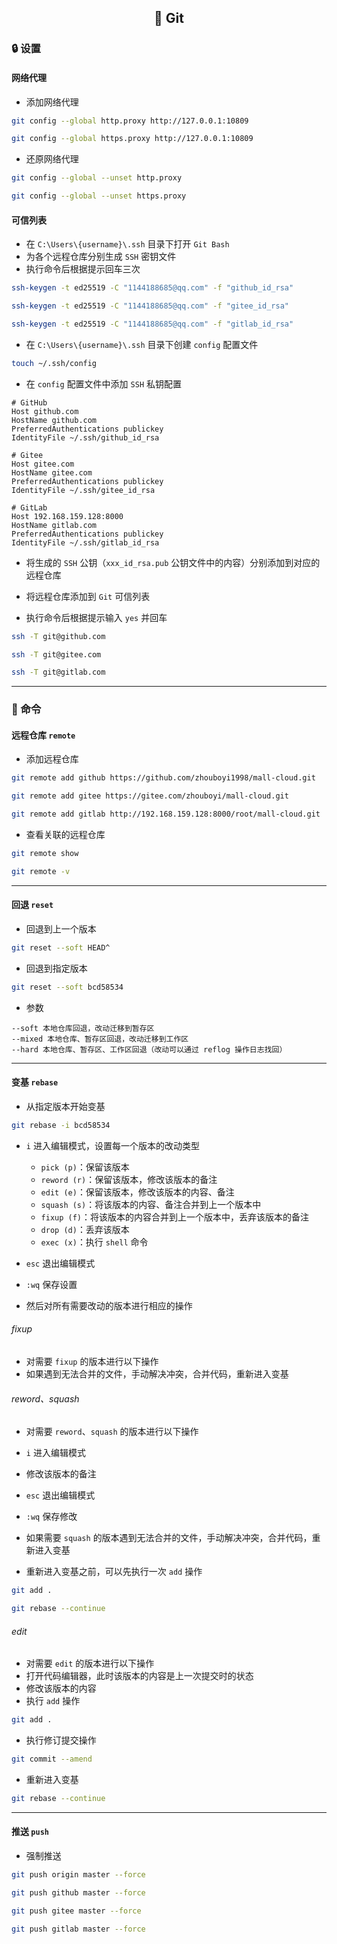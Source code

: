 <h2 align="center">📔 Git</h2>

### 🔒 设置

#### 网络代理

* 添加网络代理

```bash
git config --global http.proxy http://127.0.0.1:10809
```

```bash
git config --global https.proxy http://127.0.0.1:10809
```

* 还原网络代理

```bash
git config --global --unset http.proxy
```

```bash
git config --global --unset https.proxy
```

#### 可信列表

* 在 `C:\Users\{username}\.ssh` 目录下打开 `Git Bash`
* 为各个远程仓库分别生成 `SSH` 密钥文件
* 执行命令后根据提示回车三次

```bash
ssh-keygen -t ed25519 -C "1144188685@qq.com" -f "github_id_rsa"
```

```bash
ssh-keygen -t ed25519 -C "1144188685@qq.com" -f "gitee_id_rsa"
```

```bash
ssh-keygen -t ed25519 -C "1144188685@qq.com" -f "gitlab_id_rsa"
```

* 在 `C:\Users\{username}\.ssh` 目录下创建 `config` 配置文件

```bash
touch ~/.ssh/config
```

* 在 `config` 配置文件中添加 `SSH` 私钥配置

```
# GitHub
Host github.com
HostName github.com
PreferredAuthentications publickey
IdentityFile ~/.ssh/github_id_rsa

# Gitee
Host gitee.com
HostName gitee.com
PreferredAuthentications publickey
IdentityFile ~/.ssh/gitee_id_rsa

# GitLab
Host 192.168.159.128:8000
HostName gitlab.com
PreferredAuthentications publickey
IdentityFile ~/.ssh/gitlab_id_rsa
```

* 将生成的 `SSH` 公钥（`xxx_id_rsa.pub` 公钥文件中的内容）分别添加到对应的远程仓库


* 将远程仓库添加到 `Git` 可信列表
* 执行命令后根据提示输入 `yes` 并回车

```bash
ssh -T git@github.com
```

```bash
ssh -T git@gitee.com
```

```bash
ssh -T git@gitlab.com
```

---

### 🔑 命令

#### 远程仓库 `remote`

* 添加远程仓库

```bash
git remote add github https://github.com/zhouboyi1998/mall-cloud.git
```

```bash
git remote add gitee https://gitee.com/zhouboyi/mall-cloud.git
```

```bash
git remote add gitlab http://192.168.159.128:8000/root/mall-cloud.git
```

* 查看关联的远程仓库

```bash
git remote show
```

```bash
git remote -v
```

---

#### 回退 `reset`

* 回退到上一个版本

```bash
git reset --soft HEAD^
```

* 回退到指定版本

```bash
git reset --soft bcd58534
```

* 参数

```
--soft 本地仓库回退，改动迁移到暂存区
--mixed 本地仓库、暂存区回退，改动迁移到工作区
--hard 本地仓库、暂存区、工作区回退（改动可以通过 reflog 操作日志找回）
```

---

#### 变基 `rebase`

* 从指定版本开始变基

```bash
git rebase -i bcd58534
```

* `i` 进入编辑模式，设置每一个版本的改动类型
    * `pick (p)`：保留该版本
    * `reword (r)`：保留该版本，修改该版本的备注
    * `edit (e)`：保留该版本，修改该版本的内容、备注
    * `squash (s)`：将该版本的内容、备注合并到上一个版本中
    * `fixup (f)`：将该版本的内容合并到上一个版本中，丢弃该版本的备注
    * `drop (d)`：丢弃该版本
    * `exec (x)`：执行 `shell` 命令
* `esc` 退出编辑模式
* `:wq` 保存设置


* 然后对所有需要改动的版本进行相应的操作

###### fixup

* 对需要 `fixup` 的版本进行以下操作
* 如果遇到无法合并的文件，手动解决冲突，合并代码，重新进入变基

###### reword、squash

* 对需要 `reword`、`squash` 的版本进行以下操作
* `i` 进入编辑模式
* 修改该版本的备注
* `esc` 退出编辑模式
* `:wq` 保存修改

* 如果需要 `squash` 的版本遇到无法合并的文件，手动解决冲突，合并代码，重新进入变基
* 重新进入变基之前，可以先执行一次 `add` 操作

```bash
git add .
```

```bash
git rebase --continue
```

###### edit

* 对需要 `edit` 的版本进行以下操作
* 打开代码编辑器，此时该版本的内容是上一次提交时的状态
* 修改该版本的内容
* 执行 `add` 操作

```bash
git add .
```

* 执行修订提交操作

```bash
git commit --amend
```

* 重新进入变基

```bash
git rebase --continue
```

---

#### 推送 `push`

* 强制推送

```bash
git push origin master --force
```

```bash
git push github master --force
```

```bash
git push gitee master --force
```

```bash
git push gitlab master --force
```
